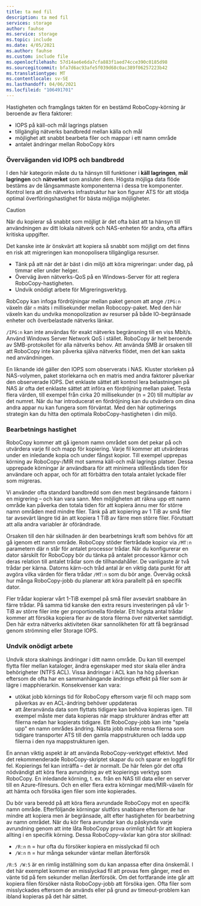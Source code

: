 ```yaml
---
title: ta med fil
description: ta med fil
services: storage
author: fauhse
ms.service: storage
ms.topic: include
ms.date: 4/05/2021
ms.author: fauhse
ms.custom: include file
ms.openlocfilehash: 57d14ae6e6da7cfa883f1aed74cce390c0185d98
ms.sourcegitcommit: bfa7d6ac93afe5f039d68c0ac389f06257223b42
ms.translationtype: MT
ms.contentlocale: sv-SE
ms.lasthandoff: 04/06/2021
ms.locfileid: "106491701"
---
```

Hastigheten och framgångs takten för en bestämd RoboCopy-körning är beroende av flera faktorer:

* IOPS på käll-och mål lagrings platsen
* tillgänglig nätverks bandbredd mellan källa och mål
* möjlighet att snabbt bearbeta filer och mappar i ett namn område
* antalet ändringar mellan RoboCopy körs


### <a name="iops-and-bandwidth-considerations"></a>Överväganden vid IOPS och bandbredd

I den här kategorin måste du ta hänsyn till funktioner i **käll lagringen**, **mål lagringen** och **nätverket** som ansluter dem. Högsta möjliga data flöde bestäms av de långsammaste komponenterna i dessa tre komponenter. Kontrol lera att din nätverks infrastruktur har kon figurer ATS för att stödja optimal överföringshastighet för bästa möjliga möjligheter.

> [!CAUTION]
> När du kopierar så snabbt som möjligt är det ofta bäst att ta hänsyn till användningen av ditt lokala nätverk och NAS-enheten för andra, ofta affärs kritiska uppgifter.

Det kanske inte är önskvärt att kopiera så snabbt som möjligt om det finns en risk att migreringen kan monopolisera tillgängliga resurser.

* Tänk på att när det är bäst i din miljö att köra migreringar: under dag, på timmar eller under helger.
* Överväg även nätverks-QoS på en Windows-Server för att reglera RoboCopy-hastigheten.
* Undvik onödigt arbete för Migreringsverktyg.

RobCopy kan infoga fördröjningar mellan paket genom att ange `/IPG:n` växeln där `n` mäts i millisekunder mellan Robocopy-paket. Med den här växeln kan du undvika monopolization av resurser på både IO-begränsade enheter och överbelastade nätverks länkar.

`/IPG:n` kan inte användas för exakt nätverks begränsning till en viss Mbit/s. Använd Windows Server Network QoS i stället. RoboCopy är helt beroende av SMB-protokollet för alla nätverks behov. Att använda SMB är orsaken till att RoboCopy inte kan påverka själva nätverks flödet, men det kan sakta ned användningen. 

En liknande idé gäller den IOPS som observerats i NAS. Kluster storleken på NAS-volymen, paket storlekarna och en matris med andra faktorer påverkar den observerade IOPS. Det enklaste sättet att kontrol lera belastningen på NAS är ofta det enklaste sättet att införa en fördröjning mellan paket. Testa flera värden, till exempel från cirka 20 millisekunder (n = 20) till multiplar av det numret. När du har introducerat en fördröjning kan du utvärdera om dina andra appar nu kan fungera som förväntat. Med den här optimerings strategin kan du hitta den optimala RoboCopy-hastigheten i din miljö.

### <a name="processing-speed"></a>Bearbetnings hastighet

RoboCopy kommer att gå igenom namn området som det pekar på och utvärdera varje fil och mapp för kopiering. Varje fil kommer att utvärderas under en inledande kopia och under fångst kopior. Till exempel upprepas körning av RoboCopy-/MIR mot samma käll-och mål lagrings platser. Dessa upprepade körningar är användbara för att minimera stillestånds tiden för användare och appar, och för att förbättra den totala antalet lyckade filer som migreras.

Vi använder ofta standard bandbredd som den mest begränsande faktorn i en migrering – och kan vara sann. Men möjligheten att räkna upp ett namn område kan påverka den totala tiden för att kopiera ännu mer för större namn områden med mindre filer. Tänk på att kopiering av 1 TiB av små filer tar avsevärt längre tid än att kopiera 1 TiB av färre men större filer. Förutsatt att alla andra variabler är oförändrade.

Orsaken till den här skillnaden är den bearbetnings kraft som behövs för att gå igenom ett namn område. RoboCopy stöder flertrådade kopior via `/MT:n` parametern där n står för antalet processor trådar. När du konfigurerar en dator särskilt för RoboCopy bör du tänka på antalet processor kärnor och deras relation till antalet trådar som de tillhandahåller. De vanligaste är två trådar per kärna. Datorns kärn-och tråd antal är en viktig data punkt för att avgöra vilka värden för flera trådar `/MT:n` som du bör ange. Överväg också hur många RoboCopy-jobb du planerar att köra parallellt på en specifik dator.

Fler trådar kopierar vårt 1-TiB exempel på små filer avsevärt snabbare än färre trådar. På samma tid kanske den extra resurs investeringen på vår 1-TiB av större filer inte ger proportionella fördelar. Ett högsta antal trådar kommer att försöka kopiera fler av de stora filerna över nätverket samtidigt. Den här extra nätverks aktiviteten ökar sannolikheten för att få begränsad genom strömning eller Storage IOPS.

### <a name="avoid-unnecessary-work"></a>Undvik onödigt arbete

Undvik stora skalnings ändringar i ditt namn område. Du kan till exempel flytta filer mellan kataloger, ändra egenskaper med stor skala eller ändra behörigheter (NTFS ACL). Vissa ändringar i ACL kan ha hög påverkan eftersom de ofta har en sammanhängande ändrings effekt på filer som är lägre i mapphierarkin. Konsekvenser kan vara:

* utökat jobb körnings tid för RoboCopy eftersom varje fil och mapp som påverkas av en ACL-ändring behöver uppdateras
* att återanvända data som flyttats tidigare kan behöva kopieras igen. Till exempel måste mer data kopieras när mapp strukturer ändras efter att filerna redan har kopierats tidigare. Ett RoboCopy-jobb kan inte "spela upp" en namn områdes ändring. Nästa jobb måste rensa filerna som tidigare transporter ATS till den gamla mappstrukturen och ladda upp filerna i den nya mappstrukturen igen.

En annan viktig aspekt är att använda RoboCopy-verktyget effektivt. Med det rekommenderade RoboCopy-skriptet skapar du och sparar en loggfil för fel. Kopierings fel kan inträffa – det är normalt. De här felen gör det ofta nödvändigt att köra flera avrundning av ett kopierings verktyg som RoboCopy. En inledande körning, t. ex. från en NAS till data eller en server till en Azure-filresurs. Och en eller flera extra körningar med/MIR-växeln för att hämta och försöka igen filer som inte kopierades.

Du bör vara beredd på att köra flera avrundade RoboCopy mot en specifik namn område. Efterföljande körningar slutförs snabbare eftersom de har mindre att kopiera men är begränsade, allt efter hastigheten för bearbetning av namn området. När du kör flera avrundar kan du påskynda varje avrundning genom att inte låta RoboCopy prova orimligt hårt för att kopiera allting i en specifik körning. Dessa RoboCopy-växlar kan göra stor skillnad:

* `/R:n` n = hur ofta du försöker kopiera en misslyckad fil och 
* `/W:n` n = hur många sekunder väntar mellan återförsök

`/R:5 /W:5` är en rimlig inställning som du kan anpassa efter dina önskemål. I det här exemplet kommer en misslyckad fil att provas fem gånger, med en vänte tid på fem sekunder mellan återförsök. Om det fortfarande inte går att kopiera filen försöker nästa RoboCopy-jobb att försöka igen. Ofta filer som misslyckades eftersom de används eller på grund av timeout-problem kan ibland kopieras på det här sättet.
   
